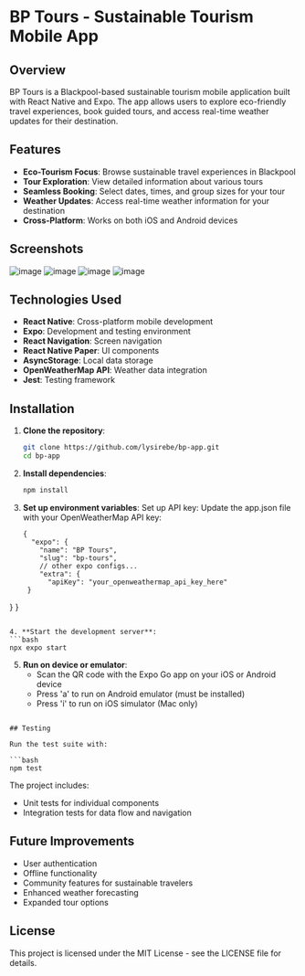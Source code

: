 # BP Tours - Sustainable Tourism Mobile App


## Overview

BP Tours is a Blackpool-based sustainable tourism mobile application built with React Native and Expo. The app allows users to explore eco-friendly travel experiences, book guided tours, and access real-time weather updates for their destination.

## Features

-  **Eco-Tourism Focus**: Browse sustainable travel experiences in Blackpool
-  **Tour Exploration**: View detailed information about various tours
-  **Seamless Booking**: Select dates, times, and group sizes for your tour
-  **Weather Updates**: Access real-time weather information for your destination
-  **Cross-Platform**: Works on both iOS and Android devices

## Screenshots
![image](https://github.com/user-attachments/assets/74f8f96a-e512-4881-afe9-42f324afe039)
![image](https://github.com/user-attachments/assets/fcff81ef-d745-408a-9dab-26ee17935091)
![image](https://github.com/user-attachments/assets/259350fc-f92d-4148-a1f9-2e96a1f07473)
![image](https://github.com/user-attachments/assets/5b7993cb-7898-412a-8bb8-6321a6aeb4d7)


## Technologies Used

- **React Native**: Cross-platform mobile development
- **Expo**: Development and testing environment
- **React Navigation**: Screen navigation
- **React Native Paper**: UI components
- **AsyncStorage**: Local data storage
- **OpenWeatherMap API**: Weather data integration
- **Jest**: Testing framework

## Installation

1. **Clone the repository**:
   ```bash
   git clone https://github.com/lysirebe/bp-app.git
   cd bp-app
   ```

2. **Install dependencies**:
   ```bash
   npm install
   ```

3. **Set up environment variables**:
   Set up API key: Update the app.json file with your OpenWeatherMap API key:
   ```
   {
     "expo": {
       "name": "BP Tours",
       "slug": "bp-tours",
       // other expo configs...
       "extra": {
         "apiKey": "your_openweathermap_api_key_here"
    }
  }
}
   ```

4. **Start the development server**:
   ```bash
   npx expo start
   ```

5. **Run on device or emulator**:
   - Scan the QR code with the Expo Go app on your iOS or Android device
   - Press 'a' to run on Android emulator (must be installed)
   - Press 'i' to run on iOS simulator (Mac only)
```

## Testing

Run the test suite with:

```bash
npm test
```

The project includes:
- Unit tests for individual components
- Integration tests for data flow and navigation


## Future Improvements

- User authentication
- Offline functionality
- Community features for sustainable travelers
- Enhanced weather forecasting
- Expanded tour options

## License

This project is licensed under the MIT License - see the LICENSE file for details.
